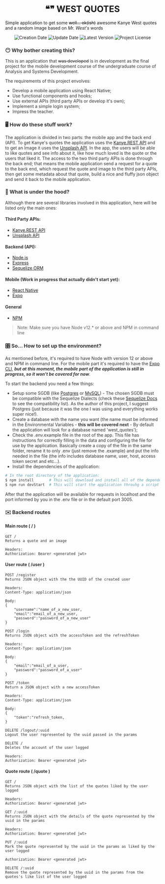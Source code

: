 <h1 align="center">
  ❝❞ WEST QUOTES
</h1>

Simple application to get some ~~well... ok(ish)~~ awesome Kanye West quotes and a random image based on _Mr. West's_ words


<!-- Infos -->
<p align="center">
  <img src="https://img.shields.io/static/v1?labelColor=0f21a1&color=777777&label=created%20at&message=Dec%202020" alt="Creation Date" />

  <img src="https://img.shields.io/github/last-commit/kruchelski/west-quotes?label=updated%20at&labelColor=0f21a1&color=777777" alt="Update Date" />

  <img src="https://img.shields.io/github/v/tag/kruchelski/west-quotes?label=latest%20version&labelColor=0f21a1&color=777777" alt="Latest Version" />

  <img src="https://img.shields.io/github/license/kruchelski/west-quotes?labelColor=0f21a1&color=777777" alt="Project License" />
</p>

<div style="color:#333333">

### 😶 Why bother creating this?

This is an application that ~~was developed~~ is in development as the final project for the mobile development course of the undergraduate course of Analysis and Systems Development.

The requirements of this project envolves:
- Develop a mobile application using React Native;
- Use functional components and hooks;
- Use external APIs (third party APIs or develop it's own);
- Implement a simple login system;
- Impress the teacher.


### 🖥 How do these stuff work?

The application is divided in two parts: the mobile app and the back end (API). To get Kanye's quotes the application uses the [Kanye.REST API](https://kanye.rest/) and to get an Image it uses the [Unsplash API](https://unsplash.com/developers). In the app, the users will be able to like quotes and see info about it, like how much loved is the quote or the users that liked it. The access to the two third party APIs is done through the back end; that means the mobile application send a request for a quote to the back end, which request the quote and image to the third party APIs, then get some metadata about that quote, build a nice and fluffy json object and send it back to the mobile application.

### 🚜 What is under the hood?

Although there are several libraries involved in this application, here will be listed only the main ones:

#### Third Party APIs:
- [Kanye.REST API](https://kanye.rest/)
- [Unsplash API](https://unsplash.com/developers)

#### Backend (API):
- [Node.js](https://nodejs.org/en/)
- [Express](https://expressjs.com/pt-br/)
- [Sequelize ORM](https://sequelize.org/)

#### Mobile (Work in progress that actually didn't start yet):
- [React Native](https://reactnative.dev/)
- [Expo](https://expo.io/)

#### General
- [NPM](https://www.npmjs.com/)



> Note: Make sure you have Node v12.* or above and NPM in command line


### 🎛 So... How to set up the environment?

As mentioned before, it's required to have Node with version 12 or above and NPM in command line. For the mobile part it's required to have the [Expo CLI](https://docs.expo.io/workflow/expo-cli/), **_but at this moment, the mobile part of the application is still in progress, so it won't be covered for now_**.

To start the backend you need a few things:
- Setup some SGDB (like [Postgres](https://www.postgresql.org/) or [MySQL](https://www.mysql.com/)) - The chosen SGDB must be compatible with the Sequelize Dialects (check these [Sequelize Docs](https://sequelize.org/master/manual/dialect-specific-things.html) to see the compatibility list). As the author of this project, I suggest Postgres (just because it was the one I was using and everything works super nice!).
- Create a database with the name you want (the name must be informed in the Environmental Variables -  __this will be covered next__ - By default the application will look for a database named 'west_quotes');
- Check the .env.example file in the root of the app. This file has instructions for correctly filling in the data and configuring the file for use by the application. Basically create a copy of the file in the same folder, rename it to only .env (just remove the .example) and put the info needed in the file (the info includes database name, user, host, access token secret and etc...).
- Install the dependencies of the application:

```bash
# In the root directory of the application:
$ npm install       # This will download and install all of the dependencies
$ npm run devStart  # This will start the application throuhg a script that runs nodemon
```

After that the application will be available for requests in localhost and the port informed by you in the .env file or in the default port 3005.

### ✉️ Backend routes

#### Main route ( / )
```
GET /
Returns a quote and an image

Headers:
Authorization: Bearer <generated jwt>
```

#### User route ( /user )
```
POST /register
Returns JSON object with the the UUID of the created user

Headers:
Content-Type: application/json

Body:
{
    "username":"name_of_a_new_user,
    "email":"email_of_a_new_user,
    "password":"password_of_a_new_user"
}
```
```
POST /login
Returns JSON object with the accessToken and the refreshToken

Headers:
Content-Type: application/json

Body:
{
    "email":"email_of_a_user,
    "password":"password_of_a_user"
}
```
```
POST /token
Return a JSON object with a new accessToken

Headers:
Content-Type: application/json

Body:
{
    "token":"refresh_token,
}
```
```
DELETE /logout/:uuid
Logout the user represented by the uuid passed in the params
```
```
DELETE /
Deletes the account of the user logged

Headers:
Authorization: Bearer <generated jwt>
```
#### Quote route ( /quote )
```
GET /
Returns JSON object with the list of the quotes liked by the user logged

Headers:
Authorization: Bearer <generated jwt>
```
```
GET /:uuid
Returns JSON object with the details of the quote represented by the uuid in the params

Headers:
Authorization: Bearer <generated jwt>
```
```
PUT /:uuid
Mark the quote represented by the uuid in the params as liked by the user logged

Authorization: Bearer <generated jwt>
```
```
DELETE /:uuid
Remove the quote represented by the uuid in the params from the quotes's like list of the user logged
```

</div>